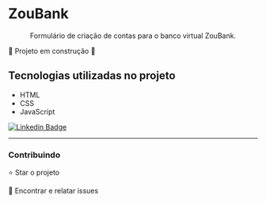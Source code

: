 # ZouBank
<p align="center">Formulário de criação de contas para o banco virtual ZouBank.</p>

 :construction: Projeto em construção :construction:

## Tecnologias utilizadas no projeto
* HTML
* CSS
* JavaScript


[![Linkedin Badge](https://img.shields.io/badge/-JeanCarlo-blue?style=flat-square&logo=Linkedin&logoColor=white&link=https://www.linkedin.com/in/jeancarlotorre619b/)](https://www.linkedin.com/in/jeancarlotorre619b/)

<hr>
<h3>Contribuindo</h3>


⭐️ Star o projeto

🐛 Encontrar e relatar issues